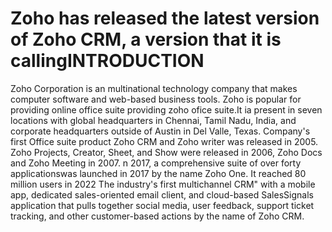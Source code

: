 # Zoho has released the latest version of Zoho CRM, a version that it is callingINTRODUCTION
Zoho Corporation is an multinational technology company that makes computer software and web-based business tools. Zoho is popular for providing online office suite providing zoho ofice suite.It ia present in seven locations with global headquarters in Chennai, Tamil Nadu, India, and corporate headquarters outside of Austin in Del Valle, Texas. Company's first Office suite product Zoho CRM and Zoho writer was released in 2005. Zoho Projects, Creator, Sheet, and Show were released in 2006, Zoho Docs and Zoho Meeting in 2007. n 2017, a comprehensive suite of over forty applicationswas launched in 2017 by the name Zoho One. It reached 80 million users in 2022
The industry's first multichannel CRM" with a mobile app, dedicated sales-oriented email client, and cloud-based SalesSignals application that pulls together social media, user feedback, support ticket tracking, and other customer-based actions by the name of Zoho CRM.
